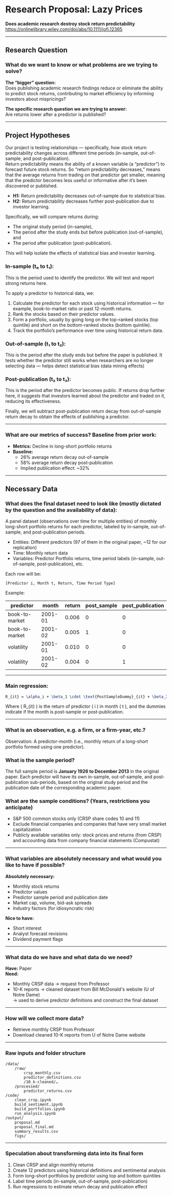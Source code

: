 # **Research Proposal: Lazy Prices**  
**Does academic research destroy stock return predictability**  
https://onlinelibrary.wiley.com/doi/abs/10.1111/jofi.12365

---

## **Research Question**

### **What do we want to know or what problems are we trying to solve?**

**The “bigger” question:**  
Does publishing academic research findings reduce or eliminate the ability to predict stock returns, contributing to market efficiency by informing investors about mispricings?

**The specific research question we are trying to answer:**  
Are returns lower after a predictor is published?

---

## **Project Hypotheses**

Our project is testing relationships — specifically, how stock return predictability changes across different time periods (in-sample, out-of-sample, and post-publication).  
Return predictability means the ability of a known variable (a “predictor”) to forecast future stock returns. So “return predictability decreases,” means that the average returns from trading on that predictor get smaller, meaning that the predictor becomes less useful or informative after it’s been discovered or published.

- **H1:** Return predictability decreases out-of-sample due to statistical bias.  
- **H2:** Return predictability decreases further post-publication due to investor learning.

Specifically, we will compare returns during:
- The original study period (in-sample),
- The period after the study ends but before publication (out-of-sample), and
- The period after publication (post-publication).

This will help isolate the effects of statistical bias and investor learning.

### **In-sample (t₀ to t₁):**  
This is the period used to identify the predictor. We will test and report strong returns here.

To apply a predictor to historical data, we:
1. Calculate the predictor for each stock using historical information — for example, book-to-market ratio or past 12-month returns.  
2. Rank the stocks based on their predictor values.  
3. Form a portfolio, usually by going long on the top-ranked stocks (top quintile) and short on the bottom-ranked stocks (bottom quintile).  
4. Track the portfolio’s performance over time using historical return data.

### **Out-of-sample (t₁ to t₂):**  
This is the period after the study ends but before the paper is published. It tests whether the predictor still works when researchers are no longer selecting data — helps detect statistical bias (data mining effects)

### **Post-publication (t₂ to t₃):**  
This is the period after the predictor becomes public. If returns drop further here, it suggests that investors learned about the predictor and traded on it, reducing its effectiveness.

Finally, we will subtract post-publication return decay from out-of-sample return decay to obtain the effects of publishing a predictor.

---

### **What are our metrics of success? Baseline from prior work:**

- **Metrics:** Decline in long-short portfolio returns  
- **Baseline:**
  - 26% average return decay out-of-sample  
  - 58% average return decay post-publication  
  - Implied publication effect: ~32%

---

## **Necessary Data**

### **What does the final dataset need to look like (mostly dictated by the question and the availability of data):**  
A panel dataset (observations over time for multiple entities) of monthly long-short portfolio returns for each predictor, labeled by in-sample, out-of-sample, and post-publication periods.

- Entities: Different predictors (97 of them in the original paper, ~12 for our replication)  
- Time: Monthly return data  
- Variables: Predictor Portfolio returns, time period labels (in-sample, out-of-sample, post-publication), etc.

Each row will be:

```
[Predictor i, Month t, Return, Time Period Type]
```

Example:

| predictor      | month    | return | post_sample | post_publication |
|----------------|----------|--------|-------------|------------------|
| book-to-market | 2001-01  | 0.006  | 0           | 0                |
| book-to-market | 2001-02  | 0.005  | 1           | 0                |
| volatility     | 2001-01  | 0.010  | 0           | 0                |
| volatility     | 2001-02  | 0.004  | 0           | 1                |

---

### **Main regression:**

```latex
R_{it} = \alpha_i + \beta_1 \cdot \text{PostSampleDummy}_{it} + \beta_2 \cdot \text{PostPublicationDummy}_{it} + \varepsilon_{it}
```

Where \( R_{it} \) is the return of predictor \( i \) in month \( t \), and the dummies indicate if the month is post-sample or post-publication.

---

### **What is an observation, e.g. a firm, or a firm-year, etc.?**  
Observation: A predictor-month (i.e., monthly return of a long-short portfolio formed using one predictor).

### **What is the sample period?**  
The full sample period is **January 1926 to December 2013** in the original paper. Each predictor will have its own in-sample, out-of-sample, and post-publication sub-periods, based on the original study period and the publication date of the corresponding academic paper.

### **What are the sample conditions? (Years, restrictions you anticipate)**  
- S&P 500 common stocks only (CRSP share codes 10 and 11)  
- Exclude financial companies and companies that have very small market capitalization  
- Publicly available variables only: stock prices and returns (from CRSP) and accounting data from company financial statements (Compustat)

---

### **What variables are absolutely necessary and what would you like to have if possible?**

**Absolutely necessary:**
- Monthly stock returns  
- Predictor values  
- Predictor sample period and publication date  
- Market cap, volume, bid-ask spreads  
- Industry factors (for idiosyncratic risk)

**Nice to have:**
- Short interest  
- Analyst forecast revisions  
- Dividend payment flags

---

### **What data do we have and what data do we need?**

**Have:** Paper  
**Need:**
- Monthly CRSP data → request from Professor  
- 10-K reports → cleaned dataset from Bill McDonald's website (U of Notre Dame)  
  → used to derive predictor definitions and construct the final dataset

---

### **How will we collect more data?**

- Retrieve monthly CRSP from Professor  
- Download cleaned 10-K reports from U of Notre Dame website

---

### **Raw inputs and folder structure**

```
/data/
    /raw/
        crsp_monthly.csv
        predictor_definitions.csv
        /10_k-cleaned/…
    /processed/
        predictor_returns.csv
/code/
    clean_crsp.ipynb
    build_sentiment.ipynb
    build_portfolios.ipynb
    run_analysis.ipynb
/output/
    proposal.md
    proposal_final.md
    summary_results.csv
    figs/
```

---

### **Speculation about transforming data into its final form**

1. Clean CRSP and align monthly returns  
2. Create 12 predictors using historical definitions and sentimental analysis  
3. Form long-short portfolios by predictor using top and bottom quintiles  
4. Label time periods (in-sample, out-of-sample, post-publication)  
5. Run regressions to estimate return decay and publication effect


